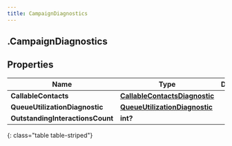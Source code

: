 ```yaml
---
title: CampaignDiagnostics
---
```

## .CampaignDiagnostics

## Properties

|Name | Type | Description | Notes|
|------------ | ------------- | ------------- | -------------|
| **CallableContacts** | [**CallableContactsDiagnostic**](CallableContactsDiagnostic.html) |  | [optional] |
| **QueueUtilizationDiagnostic** | [**QueueUtilizationDiagnostic**](QueueUtilizationDiagnostic.html) |  | [optional] |
| **OutstandingInteractionsCount** | **int?** |  | [optional] |
{: class="table table-striped"}


